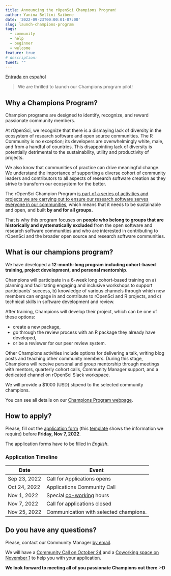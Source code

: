 ```yaml
---
title: Announcing the rOpenSci Champions Program! 
author: Yanina Bellini Saibene
date: '2022-09-23T00:00:01-07:00'
slug: launch-champions-program
tags:
  - community
  - help
  - beginner
  - welcome
feature: true  
# description: 
tweet: "" 
---
```


[Entrada en español](/blog/2022/09/23/launch-champions-program-es/)


> We are thrilled to launch our Champions program pilot!


## Why a Champions Program?

Champion programs are designed to identify, recognize, and reward passionate community members.

At rOpenSci, we recognize that there is a dismaying lack of diversity in the ecosystem of research software and open source communities. The R Community is no exception; its developers are overwhelmingly white, male, and from a handful of countries. This disappointing lack of diversity is potentially detrimental to the sustainability, utility and productivity of projects. 

We also know that communities of practice can drive meaningful change. We understand the importance of supporting a diverse cohort of community leaders and contributors to all aspects of research software creation as they strive to transform our ecosystem for the better.

The rOpenSci Champion Program [is part of a series of activities and projects we are carrying out to ensure our research software serves everyone in our communities](/blog/2021/12/20/inclusive-leadership-program/), which means that it needs to be sustainable and open, and built __by and for all groups.__

That is why this program focuses on __people who belong to groups that are historically and systematically excluded__ from the open software and research software communities and who are interested in contributing to rOpenSci and the broader open source and research software communities.

## What is our champions program?

We have developed a **12-month-long program including cohort-based training, project development, and personal mentorship**. 

Champions will participate in a 6-week long cohort-based training on a) planning and facilitating engaging and inclusive workshops to support participants’ success, b) knowledge of various channels through which new members can engage in and contribute to rOpenSci and R projects, and c) technical skills in software development and review. 

After training, Champions will develop their project, which can be one of these options: 

- create a new package, 
- go through the review process with an R package they already have developed, 
- or be a reviewer for our peer review system.  

Other Champions activities include options for delivering a talk, writing blog posts and teaching other community members. During this stage, Champions will receive personal and group mentorship through meetings with mentors, quarterly cohort calls, Community Manager support, and a dedicated channel on rOpenSci Slack workspace.

We will provide a $1000 (USD) stipend to the selected community champions.

You can see all details on our [Champions Program webpage](/champions/).


## How to apply?

Please, fill out the [application form]() (this [template]() shows the information we require) before __Friday, Nov 7, 2022__.

The application forms have to be filled in _English_.

### Application Timeline

|Date|Event|
|----|-----|
|Sep 23, 2022|Call for Applications opens|
|Oct 24, 2022|Applications Community Call|
|Nov 1, 2022|Special [co-working](/events/coworking-2022-11/) hours|
|Nov 7, 2022|Call for applications closed|
|Nov 25, 2022|Communication with selected champions.|


## Do you have any questions?

Please, contact our Community Manager [by email](mailto:yabellini@ropensci.org). 

We will have a [Community Call on October 24]() and a [Coworking space on November 1](/events/coworking-2022-11/) to help you with your application.


**We look forward to meeting all of you passionate Champions out there :-D**
